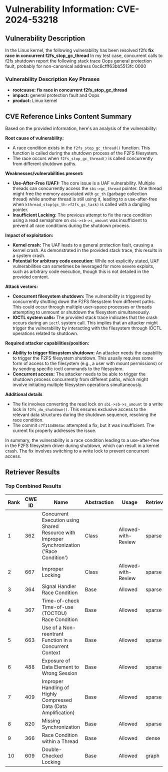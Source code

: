 # Vulnerability Information: CVE-2024-53218

## Vulnerability Description
In the Linux kernel, the following vulnerability has been resolved f2fs **fix race in concurrent f2fs_stop_gc_thread** In my test case, concurrent calls to f2fs shutdown report the following stack trace Oops general protection fault, probably for non-canonical address 0xc6cfff63bb5513fc 0000

### Vulnerability Description Key Phrases
- **rootcause:** **fix race in concurrent f2fs_stop_gc_thread**
- **impact:** general protection fault and Oops
- **product:** Linux kernel

## CVE Reference Links Content Summary
Based on the provided information, here's an analysis of the vulnerability:

**Root cause of vulnerability:**
- A race condition exists in the `f2fs_stop_gc_thread()` function. This function is called during the shutdown process of the F2FS filesystem.
- The race occurs when `f2fs_stop_gc_thread()` is called concurrently from different shutdown paths.

**Weaknesses/vulnerabilities present:**
- **Use-After-Free (UAF):** The core issue is a UAF vulnerability. Multiple threads can concurrently access the `sbi->gc_thread` pointer. One thread might free the memory associated with `gc_th` (garbage collection thread) while another thread is still using it, leading to a use-after-free when `kthread_stop(gc_th->f2fs_gc_task)` is called with a dangling pointer.
- **Insufficient Locking:** The previous attempt to fix the race condition using a read semaphore on `sbi->sb->s_umount` was insufficient to prevent all race conditions during the shutdown process.

**Impact of exploitation:**
- **Kernel crash:** The UAF leads to a general protection fault, causing a kernel crash. As demonstrated in the provided stack trace, this results in a system crash.
- **Potential for arbitrary code execution:** While not explicitly stated, UAF vulnerabilities can sometimes be leveraged for more severe exploits, such as arbitrary code execution, though this is not detailed in the provided content.

**Attack vectors:**
- **Concurrent filesystem shutdown:** The vulnerability is triggered by concurrently shutting down the F2FS filesystem from different paths. This could occur through multiple user-space processes or threads attempting to unmount or shutdown the filesystem simultaneously.
- **IOCTL system calls:** The provided stack trace indicates that the crash occurs during an `ioctl` system call. This implies that an attacker might trigger the vulnerability by interacting with the filesystem through IOCTL operations related to shutdown.

**Required attacker capabilities/position:**
- **Ability to trigger filesystem shutdown:** An attacker needs the capability to trigger the F2FS filesystem shutdown. This usually requires some form of access to the filesystem (e.g., a user with mount permissions) or by sending specific ioctl commands to the filesystem.
- **Concurrent access:** The attacker needs to be able to trigger the shutdown process concurrently from different paths, which might involve initiating multiple filesystem operations simultaneously.

**Additional details**
- The fix involves converting the read lock on `sbi->sb->s_umount` to a write lock in `f2fs_do_shutdown()`. This ensures exclusive access to the relevant data structures during the shutdown sequence, resolving the race condition.
- The commit `c7f114d864ac` attempted a fix, but it was insufficient. The current fix properly addresses the issue.

In summary, the vulnerability is a race condition leading to a use-after-free in the F2FS filesystem driver during shutdown, which can result in a kernel crash. The fix involves switching to a write lock to prevent concurrent access.

## Retriever Results

### Top Combined Results

| Rank | CWE ID | Name | Abstraction | Usage  | Retrievers | Individual Scores |
|------|--------|------|-------------|-------|------------|-------------------|
| 1 | 362 | Concurrent Execution using Shared Resource with Improper Synchronization ('Race Condition') | Class | Allowed-with-Review | sparse | 0.238 |
| 2 | 667 | Improper Locking | Class | Allowed-with-Review | sparse | 0.233 |
| 3 | 364 | Signal Handler Race Condition | Base | Allowed | sparse | 0.232 |
| 4 | 367 | Time-of-check Time-of-use (TOCTOU) Race Condition | Base | Allowed | sparse | 0.220 |
| 5 | 663 | Use of a Non-reentrant Function in a Concurrent Context | Base | Allowed | sparse | 0.193 |
| 6 | 488 | Exposure of Data Element to Wrong Session | Base | Allowed | sparse | 0.177 |
| 7 | 409 | Improper Handling of Highly Compressed Data (Data Amplification) | Base | Allowed | sparse | 0.177 |
| 8 | 820 | Missing Synchronization | Base | Allowed | sparse | 0.176 |
| 9 | 366 | Race Condition within a Thread | Base | Allowed | dense | 0.518 |
| 10 | 609 | Double-Checked Locking | Base | Allowed | graph | 0.003 |

